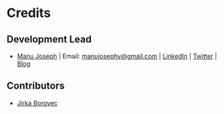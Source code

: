 # Credits

## Development Lead

- [Manu Joseph](https://github.com/manujosephv) | Email: [manujosephv@gmail.com](mailto:manujosephv@gmail.com) | [LinkedIn](https://linkedin.com/in/in/manujosephv) | [Twitter](https://twitter.com/manujosephv) | [Blog](https://github.com/manujosephv/manujosephv/blob/main/https:/deep-and-shallow.com/feed)

## Contributors

- [Jirka Borovec](https://github.com/Borda)

